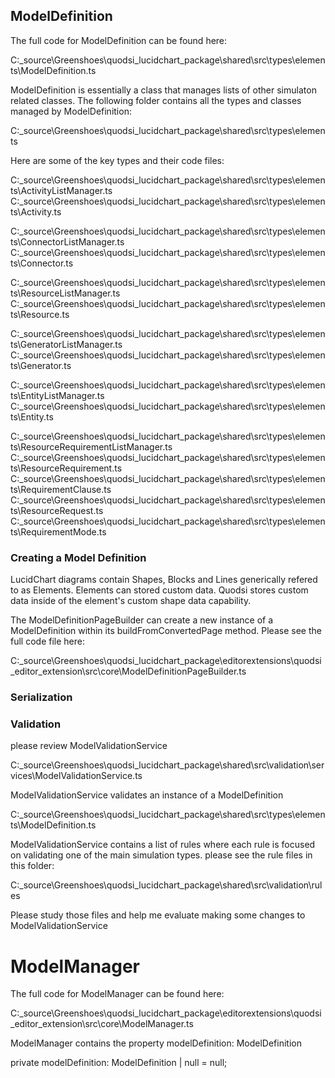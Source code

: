 


## ModelDefinition
The full code for ModelDefinition can be found here:

C:\_source\Greenshoes\quodsi_lucidchart_package\shared\src\types\elements\ModelDefinition.ts

ModelDefinition is essentially a class that manages lists of other simulaton related classes.  The following folder contains all the types and classes managed by ModelDefinition:

C:\_source\Greenshoes\quodsi_lucidchart_package\shared\src\types\elements

Here are some of the key types and their code files:

C:\_source\Greenshoes\quodsi_lucidchart_package\shared\src\types\elements\ActivityListManager.ts
C:\_source\Greenshoes\quodsi_lucidchart_package\shared\src\types\elements\Activity.ts

C:\_source\Greenshoes\quodsi_lucidchart_package\shared\src\types\elements\ConnectorListManager.ts
C:\_source\Greenshoes\quodsi_lucidchart_package\shared\src\types\elements\Connector.ts

C:\_source\Greenshoes\quodsi_lucidchart_package\shared\src\types\elements\ResourceListManager.ts
C:\_source\Greenshoes\quodsi_lucidchart_package\shared\src\types\elements\Resource.ts

C:\_source\Greenshoes\quodsi_lucidchart_package\shared\src\types\elements\GeneratorListManager.ts
C:\_source\Greenshoes\quodsi_lucidchart_package\shared\src\types\elements\Generator.ts

C:\_source\Greenshoes\quodsi_lucidchart_package\shared\src\types\elements\EntityListManager.ts
C:\_source\Greenshoes\quodsi_lucidchart_package\shared\src\types\elements\Entity.ts

C:\_source\Greenshoes\quodsi_lucidchart_package\shared\src\types\elements\ResourceRequirementListManager.ts
C:\_source\Greenshoes\quodsi_lucidchart_package\shared\src\types\elements\ResourceRequirement.ts
C:\_source\Greenshoes\quodsi_lucidchart_package\shared\src\types\elements\RequirementClause.ts
C:\_source\Greenshoes\quodsi_lucidchart_package\shared\src\types\elements\ResourceRequest.ts
C:\_source\Greenshoes\quodsi_lucidchart_package\shared\src\types\elements\RequirementMode.ts



### Creating a Model Definition

LucidChart diagrams contain Shapes, Blocks and Lines generically refered to as Elements.  Elements can stored custom data.  Quodsi stores custom data inside of the element's custom shape data capability.

The ModelDefinitionPageBuilder can create a new instance of a ModelDefinition within its buildFromConvertedPage method.  Please see the full code file here:

C:\_source\Greenshoes\quodsi_lucidchart_package\editorextensions\quodsi_editor_extension\src\core\ModelDefinitionPageBuilder.ts

### Serialization



### Validation
please review ModelValidationService

C:\_source\Greenshoes\quodsi_lucidchart_package\shared\src\validation\services\ModelValidationService.ts

ModelValidationService validates an instance of a ModelDefinition

C:\_source\Greenshoes\quodsi_lucidchart_package\shared\src\types\elements\ModelDefinition.ts



ModelValidationService contains a list of rules where each rule is focused on validating one of the main simulation types.  please see the rule files in this folder:

C:\_source\Greenshoes\quodsi_lucidchart_package\shared\src\validation\rules

Please study those files and help me evaluate making some changes to ModelValidationService



# ModelManager
The full code for ModelManager can be found here:

C:\_source\Greenshoes\quodsi_lucidchart_package\editorextensions\quodsi_editor_extension\src\core\ModelManager.ts

ModelManager contains the property modelDefinition: ModelDefinition

private modelDefinition: ModelDefinition | null = null;
